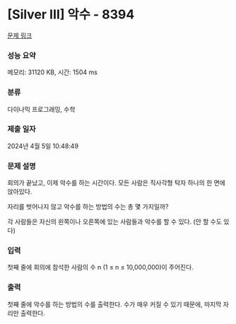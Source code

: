 # [Silver III] 악수 - 8394 

[문제 링크](https://www.acmicpc.net/problem/8394) 

### 성능 요약

메모리: 31120 KB, 시간: 1504 ms

### 분류

다이나믹 프로그래밍, 수학

### 제출 일자

2024년 4월 5일 10:48:49

### 문제 설명

<p>회의가 끝났고, 이제 악수를 하는 시간이다. 모든 사람은 직사각형 탁자 하나의 한 면에 앉아있다.</p>

<p>자리를 벗어나지 않고 악수를 하는 방법의 수는 총 몇 가지일까?</p>

<p>각 사람들은 자신의 왼쪽이나 오른쪽에 있는 사람들과 악수를 할 수 있다. (안 할 수도 있다)</p>

### 입력 

 <p>첫째 줄에 회의에 참석한 사람의 수 n (1 ≤ n ≤ 10,000,000)이 주어진다.</p>

### 출력 

 <p>첫째 줄에 악수를 하는 방법의 수를 출력한다. 수가 매우 커질 수 있기 때문에, 마지막 자리만 출력한다.</p>

